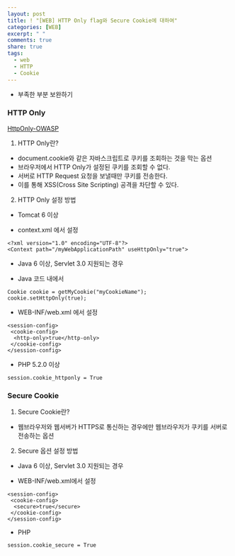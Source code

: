 ```yaml
---
layout: post
title: ! "[WEB] HTTP Only flag와 Secure Cookie에 대하여"
categories: [WEB]
excerpt: " "
comments: true
share: true
tags:
  - web
  - HTTP
  - Cookie
---
```


* 부족한 부분 보완하기

### HTTP Only

[HttpOnly-OWASP](https://www.owasp.org/index.php/HttpOnly)
1. HTTP Only란?
- document.cookie와 같은 자바스크립트로 쿠키를 조회하는 것을 막는 옵션
- 브라우저에서 HTTP Only가 설정된 쿠키를 조회할 수 없다.
- 서버로 HTTP Request 요청을 보낼때만 쿠키를 전송한다.
- 이를 통해 XSS(Cross Site Scripting) 공격을 차단할 수 있다.

2. HTTP Only 설정 방법
- Tomcat 6 이상
* context.xml 에서 설정
```
<?xml version="1.0" encoding="UTF-8"?>
<Context path="/myWebApplicationPath" useHttpOnly="true">
```

- Java 6 이상, Servlet 3.0 지원되는 경우
* Java 코드 내에서
```
Cookie cookie = getMyCookie("myCookieName");
cookie.setHttpOnly(true);
```

* WEB-INF/web.xml 에서 설정
```
<session-config>
 <cookie-config>
  <http-only>true</http-only>
 </cookie-config>
</session-config>
```

- PHP 5.2.0 이상
```
session.cookie_httponly = True
```

### Secure Cookie
1. Secure Cookie란?
- 웹브라우저와 웹서버가 HTTPS로 통신하는 경우에만 웹브라우저가 쿠키를 서버로 전송하는 옵션

2. Secure 옵션 설정 방법
- Java 6 이상, Servlet 3.0 지원되는 경우
* WEB-INF/web.xml에서 설정
```
<session-config>
 <cookie-config>
  <secure>true</secure>
 </cookie-config>
</session-config>
```

- PHP
```
session.cookie_secure = True
```
